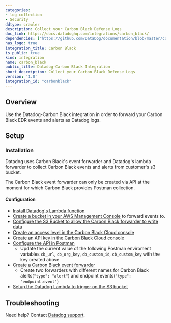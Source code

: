 ```yaml
---
categories:
- log collection
- Security
ddtype: crawler
description: Collect your Carbon Black Defense Logs
doc_link: https://docs.datadoghq.com/integrations/carbon_black/
dependencies: ["https://github.com/DataDog/documentation/blob/master/content/en/integrations/carbon_black.md"]
has_logo: true
integration_title: Carbon Black
is_public: true
kind: integration
name: carbon_black
public_title: Datadog-Carbon Black Integration
short_description: Collect your Carbon Black Defense Logs
version: '1.0'
integration_id: "carbonblack"
---
```


## Overview

Use the Datadog-Carbon Black integration in order to forward your Carbon Black EDR events and alerts as Datadog logs.


## Setup

### Installation

Datadog uses Carbon Black's event forwarder and Datadog's lambda forwarder to collect Carbon Black events and alerts from customer's s3 bucket.

The Carbon Black event forwarder can only be created via API at the moment for which Carbon Black provides Postman collection.

#### Configuration

- [Install Datadog's Lambda function][1]
- [Create a bucket in your AWS Management Console][2] to forward events to. 
- [Configure the S3 Bucket to allow the Carbon Black forwarder to write data][3]
- [Create an access level in the Carbon Black Cloud console][4]
- [Create an API key in the Carbon Black Cloud console][5]
- [Configure the API in Postman][6]
  - Update the current value of the following Postman enviroment variables `cb_url`, `cb_org_key`, `cb_custom_id`, `cb_custom_key` with the key created above 
- [Create a Carbon Black event forwarder][7]
  - Create two forwarders with different names for Carbon Black alerts(`"type": "alert"`) and endpoint events(`"type": "endpoint.event"`)
- [Setup the Datadog Lambda to trigger on the S3 bucket][8]


## Troubleshooting

Need help? Contact [Datadog support][3].

[1]: https://docs.datadoghq.com/serverless/libraries_integrations/forwarder/
[2]: https://community.carbonblack.com/t5/Developer-Relations/Carbon-Black-Cloud-Data-Forwarder-Quick-Setup-amp-S3-Bucket/td-p/89194#create-a-bucket
[3]: https://community.carbonblack.com/t5/Developer-Relations/Carbon-Black-Cloud-Data-Forwarder-Quick-Setup-amp-S3-Bucket/td-p/89194#configure-bucket-to-write-events
[4]: https://community.carbonblack.com/t5/Developer-Relations/Carbon-Black-Cloud-Data-Forwarder-Quick-Setup-amp-S3-Bucket/td-p/89194#create-access-level
[5]: https://community.carbonblack.com/t5/Developer-Relations/Carbon-Black-Cloud-Data-Forwarder-Quick-Setup-amp-S3-Bucket/td-p/89194#create-new-api-key
[6]: https://community.carbonblack.com/t5/Developer-Relations/Carbon-Black-Cloud-Data-Forwarder-Quick-Setup-amp-S3-Bucket/td-p/89194#configure-api-in-postman
[7]: https://community.carbonblack.com/t5/Developer-Relations/Carbon-Black-Cloud-Data-Forwarder-Quick-Setup-amp-S3-Bucket/td-p/89194#create-new-forwarder
[8]: https://docs.datadoghq.com/logs/guide/send-aws-services-logs-with-the-datadog-lambda-function/?tab=awsconsole#collecting-logs-from-s3-buckets
